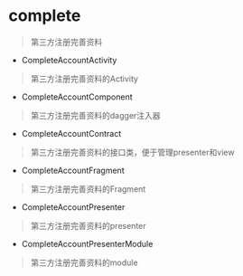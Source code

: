 # complete
> 第三方注册完善资料

- CompleteAccountActivity
> 第三方注册完善资料的Activity

- CompleteAccountComponent
> 第三方注册完善资料的dagger注入器

- CompleteAccountContract
> 第三方注册完善资料的接口类，便于管理presenter和view

- CompleteAccountFragment
> 第三方注册完善资料的Fragment

- CompleteAccountPresenter
> 第三方注册完善资料的presenter

- CompleteAccountPresenterModule
> 第三方注册完善资料的module
